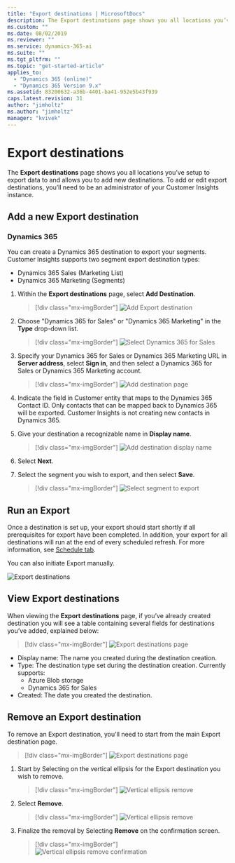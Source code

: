 ```yaml
---
title: "Export destinations | MicrosoftDocs"
description: The Export destinations page shows you all locations you’ve set up to export data to and allows you to add new destinations.
ms.custom: ""
ms.date: 08/02/2019
ms.reviewer: ""
ms.service: dynamics-365-ai
ms.suite: ""
ms.tgt_pltfrm: ""
ms.topic: "get-started-article"
applies_to: 
  - "Dynamics 365 (online)"
  - "Dynamics 365 Version 9.x"
ms.assetid: 83200632-a36b-4401-ba41-952e5b43f939
caps.latest.revision: 31
author: "jimholtz"
ms.author: "jimholtz"
manager: "kvivek"
---
```

# Export destinations

The **Export destinations** page shows you all locations you’ve setup to export data to and allows you to add new destinations. To add or edit export destinations, you’ll need to be an administrator of your Customer Insights instance.

## Add a new Export destination
<!--
### Azure Blob storage

1. Within the **Export destinations** page, select **Add destination**.

   > [!div class="mx-imgBorder"] 
   > ![](media/add-export-destination.png "Add Export destination")

2. Select **Azure Blob storage** in the **Type** drop-down list.

3. Input the **Account name**, **Account key**, and **Container** for your Blob storage account.
    1. You can find more information on how to find the Azure Blob storage account name and account key here: https://docs.microsoft.com/en-us/azure/storage/common/storage-account-manage
    2. You can also find information on how to create a container here: https://docs.microsoft.com/en-us/azure/storage/blobs/storage-quickstart-blobs-portal#create-a-container

   > [!div class="mx-imgBorder"] 
   > ![](media/export-destinations-azure-blob.png "Add Export destination")

4. Give your destination a recognizable name in the **Display name** field.

5. Select **Next**.

6. Check the box next to each of the entities you want exported to this destination.

   > [!div class="mx-imgBorder"] 
   > ![](media/export-destinations-azure-blob-entities.png "Add Export destination")

7. Select **Save**.

Your export should start shortly if all prerequisites for export have been completed.  In addition, your export will run at the end of every scheduled refresh.  You can find more information about scheduling here: https://docs.microsoft.com/en-us/dynamics365/ai/customer-insights/pm-settings#schedule-tab

#### Azure Blob storage locations

Data exported from the Export process will be stored in the Azure Blob storage container you set in your export destination.  The following folder paths are automatically created in your container:

  - Customer Insights generated entities: Dynamics365CustomerInsights/Export/%EntityName%/%EntityName%_%PartitionId%.csv
    - Example: Dynamics365CustomerInsights/Export/Customer/Customer_1.csv
  - Data Source entities: Dynamics365CustomerInsights/Export/%DataSourceName%_%EntityName%/%DataSourceName%_%EntityName%_%PartitionId%.csv
    - Example: Dynamics365CustomerInsights/Export/Retail_Contacts/Retail_Contacts_1.csv
-->
	
### Dynamics 365

You can create a Dynamics 365 destination to export your segments. Customer Insights supports two segment export destination types:

- Dynamics 365 Sales (Marketing List)
- Dynamics 365 Marketing (Segments)


1. Within the **Export destinations** page, select **Add Destination**.

   > [!div class="mx-imgBorder"] 
   > ![](media/add-export-destination.png "Add Export destination")

2. Choose "Dynamics 365 for Sales" or "Dynamics 365 Marketing" in the **Type** drop-down list.

   > [!div class="mx-imgBorder"] 
   > ![](media/export-destinations-dynamics365-for-sales.png "Select Dynamics 365 for Sales")

3. Specify your Dynamics 365 for Sales or Dynamics 365 Marketing URL in **Server address**, select **Sign in**, and then select a Dynamics 365 for Sales or Dynamics 365 Marketing account.

   > [!div class="mx-imgBorder"] 
   > ![](media/add-destination.png "Add destination page")

4. Indicate the field in Customer entity that maps to the Dynamics 365 Contact ID. Only contacts that can be mapped back to Dynamics 365 will be exported. Customer Insights is not creating new contacts in Dynamics 365.

5. Give your destination a recognizable name in **Display name**.

   > [!div class="mx-imgBorder"] 
   > ![](media/add-destination-display-name.png "Add destination display name")

6. Select **Next**.

7. Select the segment you wish to export, and then select **Save**.

   > [!div class="mx-imgBorder"] 
   > ![](media/select-segments-to-export.png "Select segment to export")

## Run an Export

Once a destination is set up, your export should start shortly if all prerequisites for export have been completed. In addition, your export for all destinations will run at the end of every scheduled refresh. For more information, see [Schedule tab](pm-settings.md#schedule-tab).

You can also initiate Export manually.

![Export destinations](media/export-destinations-preview.png)

## View Export destinations

When viewing the **Export destinations** page, if you’ve already created destination you will see a table containing several fields for destinations you’ve added, explained below:

   > [!div class="mx-imgBorder"] 
   > ![](media/export-destinations-page.png "Export destinations page")
	
  - Display name: The name you created during the destination creation.
  - Type: The destination type set during the destination creation.  Currently supports:
    - Azure Blob storage
    - Dynamics 365 for Sales
  - Created: The date you created the destination.

## Remove an Export destination

To remove an Export destination, you'll need to start from the main Export destination page.

   > [!div class="mx-imgBorder"] 
   > ![](media/export-destinations-page.png "Export destinations page")

1. Start by Selecting on the vertical ellipsis for the Export destination you wish to remove.

   > [!div class="mx-imgBorder"] 
   > ![](media/export-destinations-page-vertical-ellipsis-remove.png "Vertical ellipsis remove")

2. Select **Remove**.

   > [!div class="mx-imgBorder"] 
   > ![](media/export-destinations-page-vertical-ellipsis-remove.png "Vertical ellipsis remove")

3. Finalize the removal by Selecting **Remove** on the confirmation screen.

   > [!div class="mx-imgBorder"] 
   > ![](media/export-destinations-page-vertical-ellipsis-remove-confirmation.png "Vertical ellipsis remove confirmation")